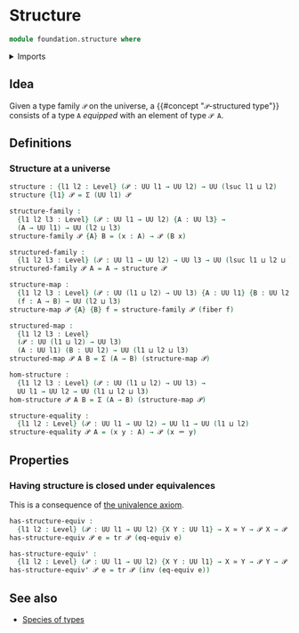 # Structure

```agda
module foundation.structure where
```

<details><summary>Imports</summary>

```agda
open import foundation.dependent-pair-types
open import foundation.univalence
open import foundation.universe-levels

open import foundation-core.equivalences
open import foundation-core.fibers-of-maps
open import foundation-core.identity-types
open import foundation-core.transport-along-identifications
```

</details>

## Idea

Given a type family `𝒫` on the universe, a {{#concept "`𝒫`-structured type"}}
consists of a type `A` _equipped_ with an element of type `𝒫 A`.

## Definitions

### Structure at a universe

```agda
structure : {l1 l2 : Level} (𝒫 : UU l1 → UU l2) → UU (lsuc l1 ⊔ l2)
structure {l1} 𝒫 = Σ (UU l1) 𝒫

structure-family :
  {l1 l2 l3 : Level} (𝒫 : UU l1 → UU l2) {A : UU l3} →
  (A → UU l1) → UU (l2 ⊔ l3)
structure-family 𝒫 {A} B = (x : A) → 𝒫 (B x)

structured-family :
  {l1 l2 l3 : Level} (𝒫 : UU l1 → UU l2) → UU l3 → UU (lsuc l1 ⊔ l2 ⊔ l3)
structured-family 𝒫 A = A → structure 𝒫

structure-map :
  {l1 l2 l3 : Level} (𝒫 : UU (l1 ⊔ l2) → UU l3) {A : UU l1} {B : UU l2}
  (f : A → B) → UU (l2 ⊔ l3)
structure-map 𝒫 {A} {B} f = structure-family 𝒫 (fiber f)

structured-map :
  {l1 l2 l3 : Level}
  (𝒫 : UU (l1 ⊔ l2) → UU l3)
  (A : UU l1) (B : UU l2) → UU (l1 ⊔ l2 ⊔ l3)
structured-map 𝒫 A B = Σ (A → B) (structure-map 𝒫)

hom-structure :
  {l1 l2 l3 : Level} (𝒫 : UU (l1 ⊔ l2) → UU l3) →
  UU l1 → UU l2 → UU (l1 ⊔ l2 ⊔ l3)
hom-structure 𝒫 A B = Σ (A → B) (structure-map 𝒫)

structure-equality :
  {l1 l2 : Level} (𝒫 : UU l1 → UU l2) → UU l1 → UU (l1 ⊔ l2)
structure-equality 𝒫 A = (x y : A) → 𝒫 (x ＝ y)
```

## Properties

### Having structure is closed under equivalences

This is a consequence of [the univalence axiom](foundation.univalence.md).

```agda
has-structure-equiv :
  {l1 l2 : Level} (𝒫 : UU l1 → UU l2) {X Y : UU l1} → X ≃ Y → 𝒫 X → 𝒫 Y
has-structure-equiv 𝒫 e = tr 𝒫 (eq-equiv e)

has-structure-equiv' :
  {l1 l2 : Level} (𝒫 : UU l1 → UU l2) {X Y : UU l1} → X ≃ Y → 𝒫 Y → 𝒫 X
has-structure-equiv' 𝒫 e = tr 𝒫 (inv (eq-equiv e))
```

## See also

- [Species of types](species.species-of-types.md)
